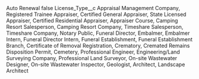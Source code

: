 <?xml version="1.0" encoding="UTF-8"?>
<CustomMetadata xmlns="http://soap.sforce.com/2006/04/metadata" xmlns:xsi="http://www.w3.org/2001/XMLSchema-instance" xmlns:xsd="http://www.w3.org/2001/XMLSchema">
    <label>Auto Renewal</label>
    <protected>false</protected>
    <values>
        <field>License_Type__c</field>
        <value xsi:type="xsd:string">Appraisal Management Company, Registered Trainee Appraiser, Certified General Appraiser, State Licensed Appraiser, Certified Residential Appraiser, Appraiser Course, Camping Resort Salesperson, Camping Resort Company, Timeshare Salesperson, Timeshare Company, Notary Public, Funeral Director, Embalmer, Embalmer Intern, Funeral Director Intern, Funeral Establishment, Funeral Establishment Branch, Certificate of Removal Registration, Crematory, Cremated Remains Disposition Permit, Cemetery, Professional Engineer, Engineering/Land Surveying Company, Professional Land Surveyor, On-site Wastewater Designer, On-site Wastewater Inspector, Geologist, Architect, Landscape Architect</value>
    </values>
</CustomMetadata>
